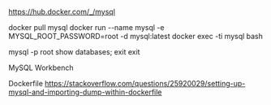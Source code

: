 https://hub.docker.com/_/mysql

docker pull mysql
docker run --name mysql -e MYSQL_ROOT_PASSWORD=root -d mysql:latest
docker exec -ti mysql bash

mysql -p root
show databases;
exit
exit

MySQL Workbench

Dockerfile
https://stackoverflow.com/questions/25920029/setting-up-mysql-and-importing-dump-within-dockerfile
